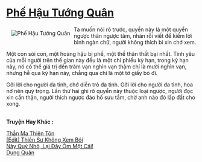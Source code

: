 <a href="https://utruyen.com/phe-hau-tuong-quan/3953/" title="Phế Hậu Tướng Quân"><h1>Phế Hậu Tướng Quân</h1></a><div style="display:table"><img align="right" style="float: left; padding: 10px;" src="https://utruyen.com/images/story/200x260/phe-hau-tuong-quan.jpg" alt="Phế Hậu Tướng Quân">Ta muốn nói rõ trước, quyển này là một quyển ngược thân ngược tâm, nhàn rỗi viết để kiếm lời bình ngàn chữ, người không thích bi xin chớ xem.<p></p>Một con sói con, một hoàng hậu bị phế, một thế thân thất bại nhất. Tình yêu của mỗi người trên thế gian này đều là một chi phiếu kỳ hạn, trong kỳ hạn này, nó có thể giá trị đến trăm vạn nghìn vạn thậm chí là mười nghìn vạn, nhưng hễ qua kỳ hạn này, chẳng qua chỉ là một tờ giấy bỏ đi.<p></p>Gởi lời cho người đa tình, chớ diễn trò đa tình. Gởi lời cho người đa tình, hoa nở nên quý trọng. Lần thứ hai ghi rõ quyển này thuộc loại ngược, người đọc xin cẩn thận, người thích ngược đào hố sưu tầm, chờ anh nào đó lấp đất cho xong.</div><p><br><b>Truyện Hay Khác :</b></p><a href="https://utruyen.com/than-ma-thien-ton/9620/" alt="Thần Ma Thiên Tôn">Thần Ma Thiên Tôn</a><br/><a href="https://dammy2019.blogspot.com/2019/11/edit-thien-su-khong-xem-boi.html" alt="[Edit] Thiên Sư Không Xem Bói">[Edit] Thiên Sư Không Xem Bói</a><br/><a href="https://truyenngontinhay.wordpress.com/2019/10/03/nay-quy-nho-lai-day-om-mot-cai/" alt="Này Quỷ Nhỏ, Lại Đây Ôm Một Cái!">Này Quỷ Nhỏ, Lại Đây Ôm Một Cái!</a><br/><a href="https://dammyh.wordpress.com/2019/11/07/dung-quan/" alt="Dung Quân">Dung Quân</a><br/>